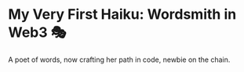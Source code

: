 # My Very First Haiku: Wordsmith in Web3 🎭

A poet of words,
now crafting her path in code,
newbie on the chain.
